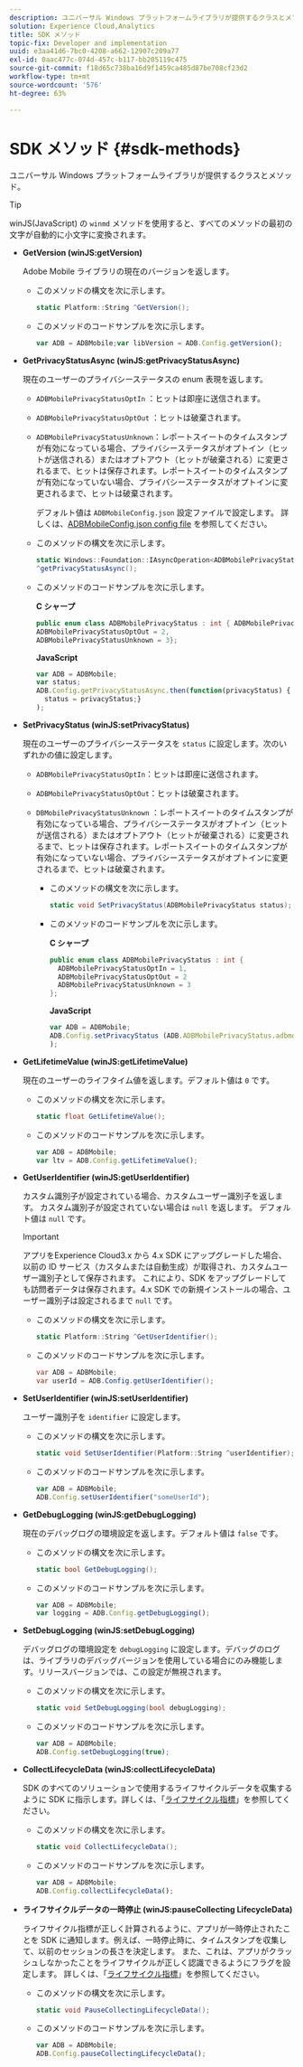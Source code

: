 ```yaml
---
description: ユニバーサル Windows プラットフォームライブラリが提供するクラスとメソッド。
solution: Experience Cloud,Analytics
title: SDK メソッド
topic-fix: Developer and implementation
uuid: e3aa41d6-7bc0-4208-a662-12907c209a77
exl-id: 0aac477c-074d-457c-b117-bb205119c475
source-git-commit: f18d65c738ba16d9f1459ca485d87be708cf23d2
workflow-type: tm+mt
source-wordcount: '576'
ht-degree: 63%

---
```


# SDK メソッド {#sdk-methods}

ユニバーサル Windows プラットフォームライブラリが提供するクラスとメソッド。

>[!TIP]
>
>winJS(JavaScript) の `winmd` メソッドを使用すると、すべてのメソッドの最初の文字が自動的に小文字に変換されます。

* **GetVersion (winJS:getVersion)**

   Adobe Mobile ライブラリの現在のバージョンを返します。

   * このメソッドの構文を次に示します。

      ```csharp
      static Platform::String ^GetVersion();
      ```

   * このメソッドのコードサンプルを次に示します。

      ```js
      var ADB = ADBMobile;var libVersion = ADB.Config.getVersion();
      ```

* **GetPrivacyStatusAsync (winJS:getPrivacyStatusAsync)**

   現在のユーザーのプライバシーステータスの enum 表現を返します。

   * `ADBMobilePrivacyStatusOptIn` ：ヒットは即座に送信されます。
   * `ADBMobilePrivacyStatusOptOut` ：ヒットは破棄されます。
   * `ADBMobilePrivacyStatusUnknown`：レポートスイートのタイムスタンプが有効になっている場合、プライバシーステータスがオプトイン（ヒットが送信される）またはオプトアウト（ヒットが破棄される）に変更されるまで、ヒットは保存されます。レポートスイートのタイムスタンプが有効になっていない場合、プライバシーステータスがオプトインに変更されるまで、ヒットは破棄されます。

      デフォルト値は `ADBMobileConfig.json` 設定ファイルで設定します。 詳しくは、[ADBMobileConfig.json config file](/help/universal-windows/c-configuration/c.json.md) を参照してください。

   * このメソッドの構文を次に示します。

      ```csharp
      static Windows::Foundation::IAsyncOperation<ADBMobilePrivacyStatus>
      ^getPrivacyStatusAsync();
      ```

   * このメソッドのコードサンプルを次に示します。

      **C シャープ**

      ```csharp
      public enum class ADBMobilePrivacyStatus : int { ADBMobilePrivacyStatusOptIn = 1, 
      ADBMobilePrivacyStatusOptOut = 2, 
      ADBMobilePrivacyStatusUnknown = 3};
      ```

      **JavaScript**

      ```javascript
      var ADB = ADBMobile;
      var status;
      ADB.Config.getPrivacyStatusAsync.then(function(privacyStatus) {
        status = privacyStatus;}
      );
      ```

* **SetPrivacyStatus (winJS:setPrivacyStatus)**

   現在のユーザーのプライバシーステータスを `status` に設定します。次のいずれかの値に設定します。
   * `ADBMobilePrivacyStatusOptIn`：ヒットは即座に送信されます。
   * `ADBMobilePrivacyStatusOptOut`：ヒットは破棄されます。
   * `DBMobilePrivacyStatusUnknown` ：レポートスイートのタイムスタンプが有効になっている場合、プライバシーステータスがオプトイン（ヒットが送信される）またはオプトアウト（ヒットが破棄される）に変更されるまで、ヒットは保存されます。レポートスイートのタイムスタンプが有効になっていない場合、プライバシーステータスがオプトインに変更されるまで、ヒットは破棄されます。

      * このメソッドの構文を次に示します。

         ```csharp
         static void SetPrivacyStatus(ADBMobilePrivacyStatus status);
         ```

      * このメソッドのコードサンプルを次に示します。

         **C シャープ**

         ```csharp
         public enum class ADBMobilePrivacyStatus : int { 
           ADBMobilePrivacyStatusOptIn = 1, 
           ADBMobilePrivacyStatusOptOut = 2
           ADBMobilePrivacyStatusUnknown = 3
         };
         ```

         **JavaScript**

         ```js
         var ADB = ADBMobile;
         ADB.Config.setPrivacyStatus (ADB.ADBMobilePrivacyStatus.adbmobilePrivacyStatusOptIn
         );
         ```

* **GetLifetimeValue (winJS:getLifetimeValue)**

   現在のユーザーのライフタイム値を返します。デフォルト値は `0` です。

   * このメソッドの構文を次に示します。

      ```csharp
      static float GetLifetimeValue(); 
      ```

   * このメソッドのコードサンプルを次に示します。

      ```js
      var ADB = ADBMobile;
      var ltv = ADB.Config.getLifetimeValue();
      ```

* **GetUserIdentifier (winJS:getUserIdentifier)**

   カスタム識別子が設定されている場合、カスタムユーザー識別子を返します。 カスタム識別子が設定されていない場合は `null` を返します。
デフォルト値は `null` です。

   >[!IMPORTANT]
   >
   >アプリをExperience Cloud3.x から 4.x SDK にアップグレードした場合、以前の ID サービス（カスタムまたは自動生成）が取得され、カスタムユーザー識別子として保存されます。 これにより、SDK をアップグレードしても訪問者データは保存されます。4.x SDK での新規インストールの場合、ユーザー識別子は設定されるまで `null` です。

   * このメソッドの構文を次に示します。

      ```csharp
      static Platform::String ^GetUserIdentifier(); 
      ```

   * このメソッドのコードサンプルを次に示します。

      ```csharp
      var ADB = ADBMobile;
      var userId = ADB.Config.getUserIdentifier(); 
      ```

* **SetUserIdentifier (winJS:setUserIdentifier)**

   ユーザー識別子を `identifier` に設定します。

   * このメソッドの構文を次に示します。

      ```csharp
      static void SetUserIdentifier(Platform::String ^userIdentifier); 
      ```

   * このメソッドのコードサンプルを次に示します。

      ```javascript
      var ADB = ADBMobile;
      ADB.Config.setUserIdentifier("someUserId");
      ```

* **GetDebugLogging (winJS:getDebugLogging)**

   現在のデバッグログの環境設定を返します。デフォルト値は `false` です。

   * このメソッドの構文を次に示します。

      ```csharp
      static bool GetDebugLogging();
      ```

   * このメソッドのコードサンプルを次に示します。

      ```javascript
      var ADB = ADBMobile;
      var logging = ADB.Config.getDebugLogging();
      ```

* **SetDebugLogging (winJS:setDebugLogging)**

   デバッグログの環境設定を `debugLogging` に設定します。デバッグのログは、ライブラリのデバッグバージョンを使用している場合にのみ機能します。リリースバージョンでは、この設定が無視されます。

   * このメソッドの構文を次に示します。

      ```csharp
      static void SetDebugLogging(bool debugLogging);
      ```

   * このメソッドのコードサンプルを次に示します。

      ```js
      var ADB = ADBMobile;
      ADB.Config.setDebugLogging(true);
      ```

* **CollectLifecycleData (winJS:collectLifecycleData)**

   SDK のすべてのソリューションで使用するライフサイクルデータを収集するように SDK に指示します。詳しくは、「[ライフサイクル指標](/help/universal-windows/metrics.md)」を参照してください。

   * このメソッドの構文を次に示します。

      ```csharp
      static void CollectLifecycleData();
      ```

   * このメソッドのコードサンプルを次に示します。

      ```js
      var ADB = ADBMobile;
      ADB.Config.collectLifecycleData();
      ```

* **ライフサイク&#x200B;ルデータの一時停止 (winJS:pauseCollecting &#x200B; LifecycleData)**

   ライフサイクル指標が正しく計算されるように、アプリが一時停止されたことを SDK に通知します。例えば、一時停止時に、タイムスタンプを収集して、以前のセッションの長さを決定します。 また、これは、アプリがクラッシュしなかったことをライフサイクルが正しく認識できるようにフラグを設定します。 詳しくは、「[ライフサイクル指標](/help/universal-windows/metrics.md)」を参照してください。

   * このメソッドの構文を次に示します。

      ```csharp
      static void PauseCollectingLifecycleData();
      ```

   * このメソッドのコードサンプルを次に示します。

      ```js
      var ADB = ADBMobile;
      ADB.Config.pauseCollectingLifecycleData(); 
      ```
